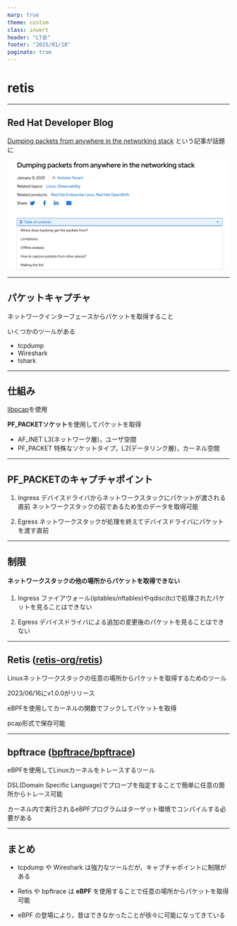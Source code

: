 ```yaml
---
marp: true
theme: custom
class: invert
header: "LT会"
footer: "2025/01/18"
paginate: true
---
```


<div class="title">

# retis

</div>

---

## Red Hat Developer Blog

[Dumping packets from anywhere in the networking stack](https://developers.redhat.com/articles/2025/01/09/dumping-packets-anywhere-networking-stack#)
という記事が話題に

![center w:600](./images/red_hat_developer_blog_article.png)

---

## パケットキャプチャ

ネットワークインターフェースからパケットを取得すること

いくつかのツールがある

- tcpdump
- Wireshark
- tshark

---

## 仕組み

[libpcap](https://github.com/the-tcpdump-group/libpcap)を使用

**PF_PACKETソケット**を使用してパケットを取得

- AF_INET
  L3(ネットワーク層)，ユーザ空間
- PF_PACKET
  特殊なソケットタイプ，L2(データリンク層)，カーネル空間

---

## PF_PACKETのキャプチャポイント

1. Ingress
デバイスドライバからネットワークスタックにパケットが渡される直前
ネットワークスタックの前であるため生のデータを取得可能

2. Egress
ネットワークスタックが処理を終えてデバイスドライバにパケットを渡す直前

---

## 制限

#### ネットワークスタックの他の場所からパケットを取得できない

1. Ingress
ファイアウォール(iptables/nftables)やqdisc(tc)で処理されたパケットを見ることはできない

2. Egress
デバイスドライバによる追加の変更後のパケットを見ることはできない

---

## Retis ([retis-org/retis](https://github.com/retis-org/retis))

Linuxネットワークスタックの任意の場所からパケットを取得するためのツール

2023/06/16にv1.0.0がリリース

eBPFを使用してカーネルの関数でフックしてパケットを取得

pcap形式で保存可能

---

## bpftrace ([bpftrace/bpftrace](https://github.com/bpftrace/bpftrace))

eBPFを使用してLinuxカーネルをトレースするツール

DSL(Domain Specific Language)でプローブを指定することで簡単に任意の箇所からトレース可能

カーネル内で実行されるeBPFプログラムはターゲット環境でコンパイルする必要がある

---

## まとめ

- tcpdump や Wireshark は強力なツールだが，キャプチャポイントに制限がある

- Retis や bpftrace は **eBPF** を使用することで任意の場所からパケットを取得可能

- eBPF の登場により，昔はできなかったことが徐々に可能になってきている
